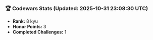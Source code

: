 ### 🏆 Codewars Stats (Updated: 2025-10-31 23:08:30 UTC)

- **Rank:** 8 kyu
- **Honor Points:** 3
- **Completed Challenges:** 1

